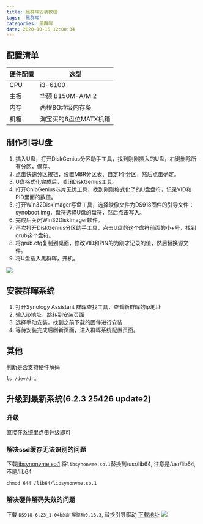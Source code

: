 ```yaml
---
title: 黑群晖安装教程
tags: '黑群晖'
categories: 黑群晖
date: 2020-10-15 12:00:34
---
```


## 配置清单
|硬件配置|选型|
|---|---|
|CPU|i3-6100|
|主板|华硕 B150M-A/M.2|
|内存|两根8G垃圾内存条|
|机箱|淘宝买的6盘位MATX机箱|

<!-- more -->

## 制作引导U盘
1. 插入U盘，打开DiskGenius分区助手工具，找到刚刚插入的U盘，右键删除所有分区，保存。
2. 点击快速分区按钮，设置MBR分区表、自定1个分区，然后点击确定。
3. U盘格式化完成后，关闭DiskGenius工具。
4. 打开ChipGenius芯片无忧工具，找到刚刚格式化了的U盘盘符，记录VID和PID里面的数值。
5. 打开Win32DiskImager写盘工具，选择映像文件为DS918固件的引导文件：synoboot.img，盘符选择U盘的盘符，然后点击写入。
6. 完成后关闭Win32DiskImager软件。
7. 再次打开DiskGenius分区助手工具，点击U盘的这个盘符前面的小+号，找到grub这个盘符。
8. 将grub.cfg复制到桌面，修改VID和PIN的为刚才记录的值，然后替换源文件。
9. 将U盘插入黑群晖，开机。

![](https://qnam.smzdm.com/202004/04/5e8839f9538ad7276.jpg_e680.jpg)

## 安装群晖系统
1. 打开Synology Assistant 群晖查找工具，查看新群晖的ip地址
2. 输入ip地址，跳转到安装页面
3. 选择手动安装，找到之前下载的固件进行安装
4. 等待安装完成后刷新页面，进入群晖系统配置页面。

## 其他
判断是否支持硬件解码
```
ls /dev/dri
```

## 升级到最新系统(6.2.3 25426 update2)
### 升级
直接在系统里点击升级即可
### 解决ssd缓存无法识别的问题
下载[libsynonvme.so.1](https://alan-files.oss-cn-hangzhou.aliyuncs.com/%E6%8A%98%E8%85%BE%E4%B8%8D%E6%AD%A2/%E9%BB%91%E7%BE%A4%E6%99%96/libsynonvme.so.1)
将`libsynonvme.so.1`替换到/usr/lib64, 注意是/usr/lib64, 不是/lib64
```
chmod 644 /lib64/libsynonvme.so.1
```

### 解决硬件解码失效的问题
下载 `DS918-6.23_1.04b的扩展驱动0.13.3`, 替换引导驱动 [下载地址](https://alan-files.oss-cn-hangzhou.aliyuncs.com/%E6%8A%98%E8%85%BE%E4%B8%8D%E6%AD%A2/%E9%BB%91%E7%BE%A4%E6%99%96/DS918-6.23_1.04b%E7%9A%84%E6%89%A9%E5%B1%95%E9%A9%B1%E5%8A%A80.13.3.zip)
![](https://s1.ax1x.com/2020/07/26/a96ZGt.md.jpg)